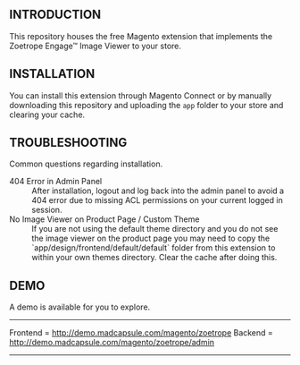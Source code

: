 ## INTRODUCTION

This repository houses the free Magento extension that implements the Zoetrope Engage™ Image Viewer to your store.


## INSTALLATION

You can install this extension through Magento Connect or by manually downloading this repository and uploading the `app` folder to your store and clearing your cache.

## TROUBLESHOOTING

Common questions regarding installation.

<dl>
  <dt>404 Error in Admin Panel</dt>
  <dd>After installation, logout and log back into the admin panel to avoid a 404 error due to missing ACL permissions on your current logged in session.</dd>

  <dt>No Image Viewer on Product Page / Custom Theme</dt>
  <dd>If you are not using the default theme directory and you do not see the image viewer on the product page you may need to copy the `app/design/frontend/default/default` folder from this extension to within your own themes directory. Clear the cache after doing this.</dd>
</dl>

## DEMO

A demo is available for you to explore.

--------------------------------------------------------
Frontend		= http://demo.madcapsule.com/magento/zoetrope
Backend			= http://demo.madcapsule.com/magento/zoetrope/admin

--------------------------------------------------------
